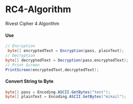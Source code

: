 # RC4-Algorithm
Rivest Cipher 4 Algorithm

#### **Use**
```csharp
// Encryption
 byte[] encryptedText = Encryption(pass, plainText);
// Decryption
byte[] decryptedText = Decryption(pass,encryptedText);
// Print Screen
PrintScreen(encryptedText,decryptedText);

```
#### **Convert String to Byte**
```csharp
byte[] pass = Encoding.ASCII.GetBytes("test");
byte[] plainText = Encoding.ASCII.GetBytes("mikail");
```
